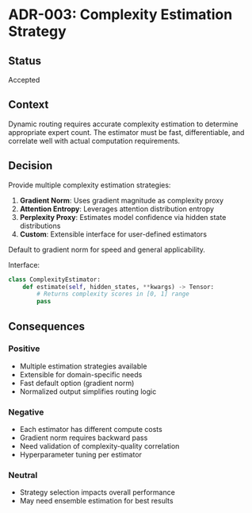 # ADR-003: Complexity Estimation Strategy

## Status

Accepted

## Context

Dynamic routing requires accurate complexity estimation to determine appropriate expert count. The estimator must be fast, differentiable, and correlate well with actual computation requirements.

## Decision

Provide multiple complexity estimation strategies:

1. **Gradient Norm**: Uses gradient magnitude as complexity proxy
2. **Attention Entropy**: Leverages attention distribution entropy
3. **Perplexity Proxy**: Estimates model confidence via hidden state distributions
4. **Custom**: Extensible interface for user-defined estimators

Default to gradient norm for speed and general applicability.

Interface:
```python
class ComplexityEstimator:
    def estimate(self, hidden_states, **kwargs) -> Tensor:
        # Returns complexity scores in [0, 1] range
        pass
```

## Consequences

### Positive
- Multiple estimation strategies available
- Extensible for domain-specific needs
- Fast default option (gradient norm)
- Normalized output simplifies routing logic

### Negative
- Each estimator has different compute costs
- Gradient norm requires backward pass
- Need validation of complexity-quality correlation
- Hyperparameter tuning per estimator

### Neutral
- Strategy selection impacts overall performance
- May need ensemble estimation for best results
